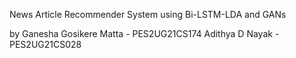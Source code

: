 News Article Recommender System using Bi-LSTM-LDA and GANs

by Ganesha Gosikere Matta - PES2UG21CS174
   Adithya D Nayak - PES2UG21CS028
